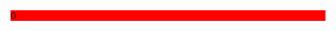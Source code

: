 <style>
   .container {
      background-color: red;
   }
</style>
<body>
    <div class="container"style="background-color: red;">0</div>
</body>
